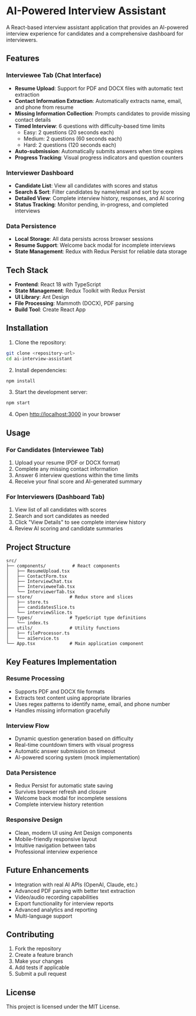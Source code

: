 # AI-Powered Interview Assistant

A React-based interview assistant application that provides an AI-powered interview experience for candidates and a comprehensive dashboard for interviewers.

## Features

### Interviewee Tab (Chat Interface)
- **Resume Upload**: Support for PDF and DOCX files with automatic text extraction
- **Contact Information Extraction**: Automatically extracts name, email, and phone from resume
- **Missing Information Collection**: Prompts candidates to provide missing contact details
- **Timed Interview**: 6 questions with difficulty-based time limits
  - Easy: 2 questions (20 seconds each)
  - Medium: 2 questions (60 seconds each)  
  - Hard: 2 questions (120 seconds each)
- **Auto-submission**: Automatically submits answers when time expires
- **Progress Tracking**: Visual progress indicators and question counters

### Interviewer Dashboard
- **Candidate List**: View all candidates with scores and status
- **Search & Sort**: Filter candidates by name/email and sort by score
- **Detailed View**: Complete interview history, responses, and AI scoring
- **Status Tracking**: Monitor pending, in-progress, and completed interviews

### Data Persistence
- **Local Storage**: All data persists across browser sessions
- **Resume Support**: Welcome back modal for incomplete interviews
- **State Management**: Redux with Redux Persist for reliable data storage

## Tech Stack

- **Frontend**: React 18 with TypeScript
- **State Management**: Redux Toolkit with Redux Persist
- **UI Library**: Ant Design
- **File Processing**: Mammoth (DOCX), PDF parsing
- **Build Tool**: Create React App

## Installation

1. Clone the repository:
```bash
git clone <repository-url>
cd ai-interview-assistant
```

2. Install dependencies:
```bash
npm install
```

3. Start the development server:
```bash
npm start
```

4. Open [http://localhost:3000](http://localhost:3000) in your browser

## Usage

### For Candidates (Interviewee Tab)
1. Upload your resume (PDF or DOCX format)
2. Complete any missing contact information
3. Answer 6 interview questions within the time limits
4. Receive your final score and AI-generated summary

### For Interviewers (Dashboard Tab)
1. View list of all candidates with scores
2. Search and sort candidates as needed
3. Click "View Details" to see complete interview history
4. Review AI scoring and candidate summaries

## Project Structure

```
src/
├── components/          # React components
│   ├── ResumeUpload.tsx
│   ├── ContactForm.tsx
│   ├── InterviewChat.tsx
│   ├── IntervieweeTab.tsx
│   └── InterviewerTab.tsx
├── store/              # Redux store and slices
│   ├── store.ts
│   ├── candidatesSlice.ts
│   └── interviewSlice.ts
├── types/              # TypeScript type definitions
│   └── index.ts
├── utils/              # Utility functions
│   ├── fileProcessor.ts
│   └── aiService.ts
└── App.tsx             # Main application component
```

## Key Features Implementation

### Resume Processing
- Supports PDF and DOCX file formats
- Extracts text content using appropriate libraries
- Uses regex patterns to identify name, email, and phone number
- Handles missing information gracefully

### Interview Flow
- Dynamic question generation based on difficulty
- Real-time countdown timers with visual progress
- Automatic answer submission on timeout
- AI-powered scoring system (mock implementation)

### Data Persistence
- Redux Persist for automatic state saving
- Survives browser refresh and closure
- Welcome back modal for incomplete sessions
- Complete interview history retention

### Responsive Design
- Clean, modern UI using Ant Design components
- Mobile-friendly responsive layout
- Intuitive navigation between tabs
- Professional interview experience

## Future Enhancements

- Integration with real AI APIs (OpenAI, Claude, etc.)
- Advanced PDF parsing with better text extraction
- Video/audio recording capabilities
- Export functionality for interview reports
- Advanced analytics and reporting
- Multi-language support

## Contributing

1. Fork the repository
2. Create a feature branch
3. Make your changes
4. Add tests if applicable
5. Submit a pull request

## License

This project is licensed under the MIT License.